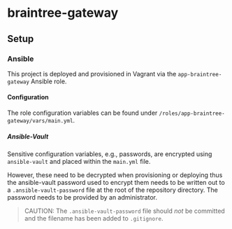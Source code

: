 # braintree-gateway


## Setup

### Ansible

This project is deployed and provisioned in Vagrant via the `app-braintree-gateway` Ansible role.

#### Configuration

The role configuration variables can be found under `/roles/app-braintree-gateway/vars/main.yml`.

##### Ansible-Vault

Sensitive configuration variables, e.g., passwords, are encrypted using `ansible-vault` and placed within the `main.yml` file.

However, these need to be decrypted when provisioning or deploying thus the ansible-vault password used to encrypt them needs to be written out to a `.ansible-vault-password` file at the root of the repository directory. The password needs to be provided by an administrator.

> CAUTION: The `.ansible-vault-password` file should *not* be committed and the filename has been added to `.gitignore`.
